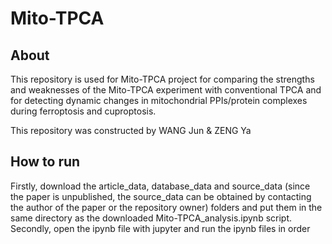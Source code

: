# Mito-TPCA
## About
This repository is used for Mito-TPCA project for comparing the strengths and weaknesses of the Mito-TPCA experiment with conventional TPCA and for detecting dynamic changes in mitochondrial PPIs/protein complexes during ferroptosis and cuproptosis.

This repository was constructed by WANG Jun & ZENG Ya

## How to run
Firstly, download the article_data, database_data and source_data (since the paper is unpublished, the source_data can be obtained by contacting the author of the paper or the repository owner) folders and put them in the same directory as the downloaded Mito-TPCA_analysis.ipynb script.
Secondly, open the ipynb file with jupyter and run the ipynb files in order
